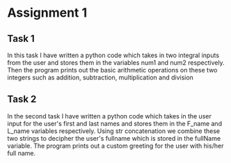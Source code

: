 # Assignment 1 #

## Task 1 ##

In this task I have written a python code which takes in two integral inputs from the user and stores them in the variables num1 and num2 respectively.
Then the program prints out the basic arithmetic operations on these two integers such as addition, subtraction, multiplication and division

## Task 2 ##

In the second task I have written a python code which takes in the user input for the user's first and last names and stores them in the F_name and L_name variables respectively.
Using str concatenation we combine these two strings to decipher the user's fullname which is stored in the fullName variable. The program prints out a custom greeting for
the user with his/her full name.
